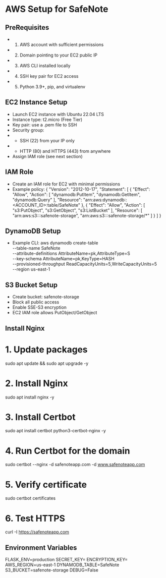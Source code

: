 # AWS Setup for SafeNote

## PreRequisites
* 1. AWS account with sufficient permissions
* 2. Domain pointing to your EC2 public IP
* 3. AWS CLI installed locally
* 4. SSH key pair for EC2 access
* 5. Python 3.9+, pip, and virtualenv

## EC2 Instance Setup
* Launch EC2 instance with Ubuntu 22.04 LTS
* Instance type: t2.micro (Free Tier)
* Key pair: use a .pem file to SSH
* Security group:
*   - SSH (22) from your IP only
*   - HTTP (80) and HTTPS (443) from anywhere
* Assign IAM role (see next section)

## IAM Role
* Create an IAM role for EC2 with minimal permissions
* Example policy:
{
  "Version": "2012-10-17",
  "Statement": [
    {
      "Effect": "Allow",
      "Action": [
        "dynamodb:PutItem",
        "dynamodb:GetItem",
        "dynamodb:Query"
      ],
      "Resource": "arn:aws:dynamodb:<REGION>:<ACCOUNT_ID>:table/SafeNote"
    },
    {
      "Effect": "Allow",
      "Action": [
        "s3:PutObject",
        "s3:GetObject",
        "s3:ListBucket"
      ],
      "Resource": [
        "arn:aws:s3:::safenote-storage",
        "arn:aws:s3:::safenote-storage/*"
      ]
    }
  ]
}

## DynamoDB Setup
* Example CLI:
aws dynamodb create-table \
  --table-name SafeNote \
  --attribute-definitions AttributeName=pk,AttributeType=S \
  --key-schema AttributeName=pk,KeyType=HASH \
  --provisioned-throughput ReadCapacityUnits=5,WriteCapacityUnits=5 \
  --region us-east-1

## S3 Bucket Setup
* Create bucket: safenote-storage
* Block all public access
* Enable SSE-S3 encryption
* EC2 IAM role allows PutObject/GetObject

## Install Nginx
# 1. Update packages
sudo apt update && sudo apt upgrade -y

# 2. Install Nginx
sudo apt install nginx -y

# 3. Install Certbot
sudo apt install certbot python3-certbot-nginx -y

# 4. Run Certbot for the domain
sudo certbot --nginx -d safenoteapp.com -d www.safenoteapp.com

# 5. Verify certificate
sudo certbot certificates

# 6. Test HTTPS
curl -I https://safenoteapp.com

## Environment Variables
FLASK_ENV=production
SECRET_KEY=<your-jwt-secret>
ENCRYPTION_KEY=<your-encryption-key>
AWS_REGION=us-east-1
DYNAMODB_TABLE=SafeNote
S3_BUCKET=safenote-storage
DEBUG=False
